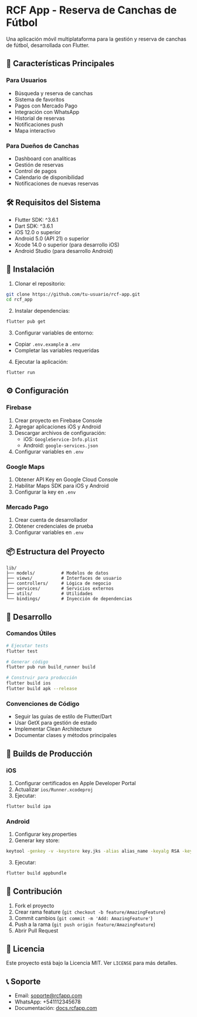 # RCF App - Reserva de Canchas de Fútbol

Una aplicación móvil multiplataforma para la gestión y reserva de canchas de fútbol, desarrollada con Flutter.

## 📱 Características Principales

### Para Usuarios
- Búsqueda y reserva de canchas
- Sistema de favoritos
- Pagos con Mercado Pago
- Integración con WhatsApp
- Historial de reservas
- Notificaciones push
- Mapa interactivo

### Para Dueños de Canchas
- Dashboard con analíticas
- Gestión de reservas
- Control de pagos
- Calendario de disponibilidad
- Notificaciones de nuevas reservas

## 🛠 Requisitos del Sistema

- Flutter SDK: ^3.6.1
- Dart SDK: ^3.6.1
- iOS 12.0 o superior
- Android 5.0 (API 21) o superior
- Xcode 14.0 o superior (para desarrollo iOS)
- Android Studio (para desarrollo Android)

## 🚀 Instalación

1. Clonar el repositorio:
```bash
git clone https://github.com/tu-usuario/rcf-app.git
cd rcf_app
```

2. Instalar dependencias:
```bash
flutter pub get
```

3. Configurar variables de entorno:
- Copiar `.env.example` a `.env`
- Completar las variables requeridas

4. Ejecutar la aplicación:
```bash
flutter run
```

## ⚙️ Configuración

### Firebase
1. Crear proyecto en Firebase Console
2. Agregar aplicaciones iOS y Android
3. Descargar archivos de configuración:
   - iOS: `GoogleService-Info.plist`
   - Android: `google-services.json`
4. Configurar variables en `.env`

### Google Maps
1. Obtener API Key en Google Cloud Console
2. Habilitar Maps SDK para iOS y Android
3. Configurar la key en `.env`

### Mercado Pago
1. Crear cuenta de desarrollador
2. Obtener credenciales de prueba
3. Configurar variables en `.env`

## 📦 Estructura del Proyecto

```
lib/
├── models/          # Modelos de datos
├── views/           # Interfaces de usuario
├── controllers/     # Lógica de negocio
├── services/        # Servicios externos
├── utils/           # Utilidades
└── bindings/        # Inyección de dependencias
```

## 🔧 Desarrollo

### Comandos Útiles

```bash
# Ejecutar tests
flutter test

# Generar código
flutter pub run build_runner build

# Construir para producción
flutter build ios
flutter build apk --release
```

### Convenciones de Código

- Seguir las guías de estilo de Flutter/Dart
- Usar GetX para gestión de estado
- Implementar Clean Architecture
- Documentar clases y métodos principales

## 📱 Builds de Producción

### iOS
1. Configurar certificados en Apple Developer Portal
2. Actualizar `ios/Runner.xcodeproj`
3. Ejecutar:
```bash
flutter build ipa
```

### Android
1. Configurar key.properties
2. Generar key store:
```bash
keytool -genkey -v -keystore key.jks -alias alias_name -keyalg RSA -keysize 2048 -validity 10000
```
3. Ejecutar:
```bash
flutter build appbundle
```

## 🤝 Contribución

1. Fork el proyecto
2. Crear rama feature (`git checkout -b feature/AmazingFeature`)
3. Commit cambios (`git commit -m 'Add: AmazingFeature'`)
4. Push a la rama (`git push origin feature/AmazingFeature`)
5. Abrir Pull Request

## 📄 Licencia

Este proyecto está bajo la Licencia MIT. Ver `LICENSE` para más detalles.

## 📞 Soporte

- Email: soporte@rcfapp.com
- WhatsApp: +541112345678
- Documentación: [docs.rcfapp.com](https://docs.rcfapp.com)
